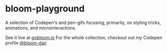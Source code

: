 # bloom-playground

A selection of Codepen's and pen-gifs focusing, primarily, on styling tricks, animations, and microinteractions.

See it live at [gobloom.io](//gobloom.io)
For the whole collection, checkout out my Codepen profile [@bloom-dan](//codepen.io/bloom-dan)
